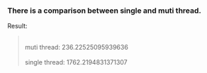 ### There is a comparison between single and muti thread.
Result:
>   <br>muti thread:   236.22525095939636</br>
>   <br>single thread: 1762.2194831371307</br>
